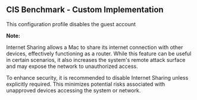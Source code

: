 ## CIS Benchmark - Custom Implementation

This configuration profile disables the guest account

**Note:**

Internet Sharing allows a Mac to share its internet connection with other devices, effectively functioning as a router. 
While this feature can be useful in certain scenarios, it also increases the system's remote attack surface and may expose the network to unauthorized access.

To enhance security, it is recommended to disable Internet Sharing unless explicitly required. 
This minimizes potential risks associated with unapproved devices accessing the system or network.